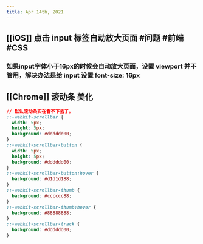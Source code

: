 ```yaml
---
title: Apr 14th, 2021
---
```


## [[iOS]] 点击 input 标签自动放大页面 #问题 #前端 #CSS
### 如果input字体小于16px的时候会自动放大页面，设置 viewport 并不管用，解决办法是给 input 设置 font-size: 16px
## [[Chrome]] 滚动条 美化
```css
// 默认滚动条实在看不下去了。
::-webkit-scrollbar {
  width: 5px;
  height: 5px;
  background: #dddddd00;
}
::-webkit-scrollbar-button {
  width: 5px;
  height: 5px;
  background: #dddddd00;
}
::-webkit-scrollbar-button:hover {
  background: #d1d1d188;
}
::-webkit-scrollbar-thumb {
  background: #cccccc88;
}
::-webkit-scrollbar-thumb:hover {
  background: #88888888;
}
::-webkit-scrollbar-track {
  background: #dddddd00;
}
```
##
